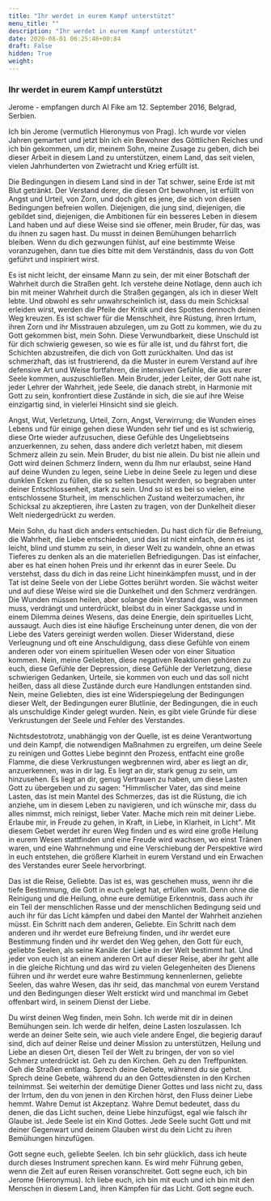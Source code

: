 ```yaml
---
title: "Ihr werdet in eurem Kampf unterstützt"
menu_title: ""
description: "Ihr werdet in eurem Kampf unterstützt"
date: 2020-08-01 06:25:48+00:84
draft: False
hidden: True
weight:
---
```

### Ihr werdet in eurem Kampf unterstützt

Jerome - empfangen durch Al Fike am 12. September 2016, Belgrad, Serbien.

Ich bin Jerome (vermutlich Hieronymus von Prag). Ich wurde vor vielen Jahren gemartert und jetzt bin ich ein Bewohner des Göttlichen Reiches und ich bin gekommen, um dir, meinem Sohn, meine Zusage zu geben, dich bei dieser Arbeit in diesem Land zu unterstützen, einem Land, das seit vielen, vielen Jahrhunderten von Zwietracht und Krieg erfüllt ist.

Die Bedingungen in diesem Land sind in der Tat schwer, seine Erde ist mit Blut getränkt. Der Verstand derer, die diesen Ort bewohnen, ist erfüllt von Angst und Urteil, von Zorn, und doch gibt es jene, die sich von diesen Bedingungen befreien wollen. Diejenigen, die jung sind, diejenigen, die gebildet sind, diejenigen, die Ambitionen für ein besseres Leben in diesem Land haben und auf diese Weise sind sie offener, mein Bruder, für das, was du ihnen zu sagen hast. Du musst in deinen Bemühungen beharrlich bleiben. Wenn du dich gezwungen fühlst, auf eine bestimmte Weise voranzugehen, dann tue dies bitte mit dem Verständnis, dass du von Gott geführt und inspiriert wirst.

Es ist nicht leicht, der einsame Mann zu sein, der mit einer Botschaft der Wahrheit durch die Straßen geht. Ich verstehe deine Notlage, denn auch ich bin mit meiner Wahrheit durch die Straßen gegangen, als ich in dieser Welt lebte. Und obwohl es sehr unwahrscheinlich ist, dass du mein Schicksal erleiden wirst, werden die Pfeile der Kritik und des Spottes dennoch deinen Weg kreuzen. Es ist schwer für die Menschheit, ihre Rüstung, ihren Irrtum, ihren Zorn und ihr Misstrauen abzulegen, um zu Gott zu kommen, wie du zu Gott gekommen bist, mein Sohn. Diese Verwundbarkeit, diese Unschuld ist für dich schwierig gewesen, so wie es für alle ist, und du fährst fort, die Schichten abzustreifen, die dich von Gott zurückhalten. Und das ist schmerzhaft, das ist frustrierend, da die Muster in eurem Verstand auf ihre defensive Art und Weise fortfahren, die intensiven Gefühle, die aus eurer Seele kommen, auszuschließen. Mein Bruder, jeder Leiter, der Gott nahe ist, jeder Lehrer der Wahrheit, jede Seele, die danach strebt, in Harmonie mit Gott zu sein, konfrontiert diese Zustände in sich, die sie auf ihre Weise einzigartig sind, in vielerlei Hinsicht sind sie gleich.

Angst, Wut, Verletzung, Urteil, Zorn, Angst, Verwirrung; die Wunden eines Lebens und für einige gehen diese Wunden sehr tief und es ist schwierig, diese Orte wieder aufzusuchen, diese Gefühle des Ungeliebtseins anzuerkennen, zu sehen, dass andere dich verletzt haben, mit diesem Schmerz allein zu sein. Mein Bruder, du bist nie allein. Du bist nie allein und Gott wird deinen Schmerz lindern, wenn du Ihm nur erlaubst, seine Hand auf deine Wunden zu legen, seine Liebe in deine Seele zu legen und diese dunklen Ecken zu füllen, die so selten besucht werden, so begraben unter deiner Entschlossenheit, stark zu sein. Und so ist es bei so vielen, eine entschlossene Sturheit, im menschlichen Zustand weiterzumachen, ihr Schicksal zu akzeptieren, ihre Lasten zu tragen, von der Dunkelheit dieser Welt niedergedrückt zu werden.

Mein Sohn, du hast dich anders entschieden. Du hast dich für die Befreiung, die Wahrheit, die Liebe entschieden, und das ist nicht einfach, denn es ist leicht, blind und stumm zu sein, in dieser Welt zu wandeln, ohne an etwas Tieferes zu denken als an die materiellen Befriedigungen. Das ist einfacher, aber es hat einen hohen Preis und ihr erkennt das in eurer Seele. Du verstehst, dass du dich in das reine Licht hineinkämpfen musst, und in der Tat ist deine Seele von der Liebe Gottes berührt worden. Sie wächst weiter und auf diese Weise wird sie die Dunkelheit und den Schmerz verdrängen. Die Wunden müssen heilen, aber solange dein Verstand das, was kommen muss, verdrängt und unterdrückt, bleibst du in einer Sackgasse und in einem Dilemma deines Wesens, das deine Energie, dein spirituelles Licht, aussaugt. Auch dies ist eine häufige Erscheinung unter denen, die von der Liebe des Vaters gereinigt werden wollen. Dieser Widerstand, diese Verleugnung und oft eine Anschuldigung, dass diese Gefühle von einem anderen oder von einem spirituellen Wesen oder von einer Situation kommen. Nein, meine Geliebten, diese negativen Reaktionen gehören zu euch, diese Gefühle der Depression, diese Gefühle der Verletzung, diese schwierigen Gedanken, Urteile, sie kommen von euch und das soll nicht heißen, dass all diese Zustände durch eure Handlungen entstanden sind. Nein, meine Geliebten, dies ist eine Widerspiegelung der Bedingungen dieser Welt, der Bedingungen eurer Blutlinie, der Bedingungen, die in euch als unschuldige Kinder gelegt wurden. Nein, es gibt viele Gründe für diese Verkrustungen der Seele und Fehler des Verstandes.

Nichtsdestotrotz, unabhängig von der Quelle, ist es deine Verantwortung und dein Kampf, die notwendigen Maßnahmen zu ergreifen, um deine Seele zu reinigen und Gottes Liebe beginnt den Prozess, entfacht eine große Flamme, die diese Verkrustungen wegbrennen wird, aber es liegt an dir, anzuerkennen, was in dir lag. Es liegt an dir, stark genug zu sein, um hinzusehen. Es liegt an dir, genug Vertrauen zu haben, um diese Lasten Gott zu übergeben und zu sagen: "Himmlischer Vater, das sind meine Lasten, das ist mein Mantel des Schmerzes, das ist die Rüstung, die ich anziehe, um in diesem Leben zu navigieren, und ich wünsche mir, dass du alles nimmst, mich reinigst, lieber Vater. Mache mich rein mit deiner Liebe. Erlaube mir, in Freude zu gehen, in Kraft, in Liebe, in Klarheit, in Licht". Mit diesem Gebet werdet ihr euren Weg finden und es wird eine große Heilung in eurem Wesen stattfinden und eine Freude wird wachsen, wo einst Tränen waren, und eine Wahrnehmung und eine Verschiebung der Perspektive wird in euch entstehen, die größere Klarheit in eurem Verstand und ein Erwachen des Verstandes eurer Seele hervorbringt.

Das ist die Reise, Geliebte. Das ist es, was geschehen muss, wenn ihr die tiefe Bestimmung, die Gott in euch gelegt hat, erfüllen wollt. Denn ohne die Reinigung und die Heilung, ohne eure demütige Erkenntnis, dass auch ihr ein Teil der menschlichen Rasse und der menschlichen Bedingung seid und auch ihr für das Licht kämpfen und dabei den Mantel der Wahrheit anziehen müsst. Ein Schritt nach dem anderen, Geliebte. Ein Schritt nach dem anderen und ihr werdet eure Befreiung finden, und ihr werdet eure Bestimmung finden und ihr werdet den Weg gehen, den Gott für euch, geliebte Seelen, als seine Kanäle der Liebe in der Welt bestimmt hat. Und jeder von euch ist an einem anderen Ort auf dieser Reise, aber ihr geht alle in die gleiche Richtung und das wird zu vielen Gelegenheiten des Dienens führen und ihr werdet eure wahre Bestimmung kennenlernen, geliebte Seelen, das wahre Wesen, das ihr seid, das manchmal von eurem Verstand und den Bedingungen dieser Welt erstickt wird und manchmal im Gebet offenbart wird, in seinem Dienst der Liebe.

Du wirst deinen Weg finden, mein Sohn. Ich werde mit dir in deinen Bemühungen sein. Ich werde dir helfen, deine Lasten loszulassen. Ich werde an deiner Seite sein, wie auch viele andere Engel, die begierig darauf sind, dich auf deiner Reise und deiner Mission zu unterstützen, Heilung und Liebe an diesen Ort, diesen Teil der Welt zu bringen, der von so viel Schmerz unterdrückt ist. Geh zu den Kirchen. Geh zu den Treffpunkten. Geh die Straßen entlang. Sprech deine Gebete, während du sie gehst. Sprech deine Gebete, während du an den Gottesdiensten in den Kirchen teilnimmst. Sei weiterhin der demütige Diener Gottes und lass nicht zu, dass der Irrtum, den du von jenen in den Kirchen hörst, den Fluss deiner Liebe hemmt. Wahre Demut ist Akzeptanz. Wahre Demut bedeutet, dass du denen, die das Licht suchen, deine Liebe hinzufügst, egal wie falsch ihr Glaube ist. Jede Seele ist ein Kind Gottes. Jede Seele sucht Gott und mit deiner Gegenwart und deinem Glauben wirst du dein Licht zu ihren Bemühungen hinzufügen.

Gott segne euch, geliebte Seelen. Ich bin sehr glücklich, dass ich heute durch dieses Instrument sprechen kann. Es wird mehr Führung geben, wenn die Zeit auf euren Reisen voranschreitet. Gott segne euch, ich bin Jerome (Hieronymus). Ich liebe euch, ich bin mit euch und ich bin mit den Menschen in diesem Land, ihren Kämpfen für das Licht. Gott segne euch.
